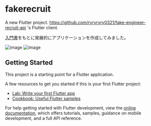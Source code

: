 # fakerecruit
A new Flutter project.
https://github.com/ryryryry0321/fake-engineer-recruit-api 's Flutter client.

[入門書](https://zenn.dev/heyhey1028/books/flutter-basics)をもとに発展的にアプリケーションを作成してみました。

![image](https://gist.github.com/assets/32902838/0f6a84ad-c209-4020-9dd6-cf220a9b278b)
![image](https://gist.github.com/assets/32902838/e34487a7-6ee8-48bb-afab-d03e67c82918)

## Getting Started

This project is a starting point for a Flutter application.

A few resources to get you started if this is your first Flutter project:

- [Lab: Write your first Flutter app](https://docs.flutter.dev/get-started/codelab)
- [Cookbook: Useful Flutter samples](https://docs.flutter.dev/cookbook)

For help getting started with Flutter development, view the
[online documentation](https://docs.flutter.dev/), which offers tutorials,
samples, guidance on mobile development, and a full API reference.

